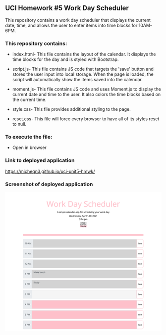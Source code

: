 ## UCI Homework #5 Work Day Scheduler

This repository contains a work day scheduler that displays the current date, time, and allows the user to 
enter items into time blocks for 10AM- 6PM. 

### This repository contains: 

  - index.html- This file contains the layout of the calendar. It displays the time blocks for the day and is styled with Bootstrap.

  - script.js- This file contains JS code that targets the 'save' button and stores the user input into local storage. When the page is
  loaded, the script will automatically show the items saved into the calendar. 

  - moment.js- This file contains JS code and uses Moment.js to display the current date and time to the user. It also colors the time blocks
  based on the current time. 

  - style.css- This file provides additional styling to the page.

  - reset.css- This file will force every browser to have all of its styles reset to null.
  
### To execute the file: 
- Open in browser


### Link to deployed application

https://micheqn3.github.io/uci-unit5-hmwk/


### Screenshot of deployed application 

![Screenshot](/Assets/work-day-screenshot.png)
